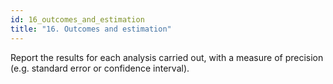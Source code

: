 ```yaml
---
id: 16_outcomes_and_estimation
title: "16. Outcomes and estimation"
---
```

Report the results for each analysis carried out, with a measure of precision (e.g. standard error or confidence interval).